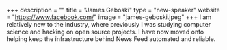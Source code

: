 +++
description = ""
title = "James Geboski"
type = "new-speaker"
website = "https://www.facebook.com/"
image = "james-geboski.jpeg"
+++
I am relatively new to the industry, where previously I was studying computer science and hacking on open source projects. I have now moved onto helping keep the infrastructure behind News Feed automated and reliable.